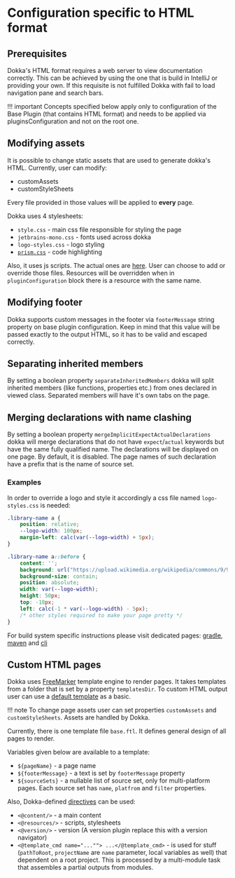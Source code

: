 # Configuration specific to HTML format

## Prerequisites

Dokka's HTML format requires a web server to view documentation correctly.
This can be achieved by using the one that is build in IntelliJ or providing your own.
If this requisite is not fulfilled Dokka with fail to load navigation pane and search bars.

!!! important
    Concepts specified below apply only to configuration of the Base Plugin (that contains HTML format) 
    and needs to be applied via pluginsConfiguration and not on the root one.

## Modifying assets

It is possible to change static assets that are used to generate dokka's HTML. 
Currently, user can modify:
 
 * customAssets
 * customStyleSheets
 
Every file provided in those values will be applied to **every** page.

Dokka uses 4 stylesheets:

* `style.css` - main css file responsible for styling the page
* `jetbrains-mono.css` - fonts used across dokka
* `logo-styles.css` - logo styling
* [`prism.css`](https://github.com/Kotlin/dokka/blob/master/plugins/base/src/main/resources/dokka/styles/prism.css) - code highlighting

Also, it uses js scripts. The actual ones are [here](https://github.com/Kotlin/dokka/tree/master/plugins/base/src/main/resources/dokka/scripts).
User can choose to add or override those files. 
Resources will be overridden when in `pluginConfiguration` block there is a resource with the same name.

## Modifying footer

Dokka supports custom messages in the footer via `footerMessage` string property on base plugin configuration. 
Keep in mind that this value will be passed exactly to the output HTML, so it has to be valid and escaped correctly.

## Separating inherited members

By setting a boolean property `separateInheritedMembers` dokka will split inherited members (like functions, properties etc.) 
from ones declared in viewed class. Separated members will have it's own tabs on the page.

## Merging declarations with name clashing 

By setting a boolean property `mergeImplicitExpectActualDeclarations` dokka will merge declarations that do not have `expect`/`actual` keywords but have the same fully qualified name. 
The declarations will be displayed on one page.
By default, it is disabled. The page names of such declaration have a prefix that is the name of source set. 

### Examples
In order to override a logo and style it accordingly a css file named `logo-styles.css` is needed:
```css
.library-name a {
    position: relative;
    --logo-width: 100px;
    margin-left: calc(var(--logo-width) + 5px);
}

.library-name a::before {
    content: '';
    background: url("https://upload.wikimedia.org/wikipedia/commons/9/9d/Ubuntu_logo.svg") center no-repeat;
    background-size: contain;
    position: absolute;
    width: var(--logo-width);
    height: 50px;
    top: -18px;
    left: calc(-1 * var(--logo-width) - 5px);
    /* other styles required to make your page pretty */
}
```


For build system specific instructions please visit dedicated pages: [gradle](../gradle/usage.md#applying-plugins), [maven](../maven/usage.md#applying-plugins) and [cli](../cli/usage.md#configuration-options)

## Custom HTML pages

Dokka uses [FreeMarker](https://freemarker.apache.org/) template engine to render pages. 
It takes templates from a folder that is set by a property `templatesDir`.
To custom HTML output user can use a [default template](https://github.com/Kotlin/dokka/blob/master/plugins/base/src/main/resources/dokka/templates) as a basic.

!!! note
    To change page assets user can set properties `customAssets` and `customStyleSheets`.
    Assets are handled by Dokka.

Currently, there is one template file `base.ftl`. It defines general design of all pages to render.  

Variables given below are available to a template:
  - `${pageName}` - a page name
  - `${footerMessage}` - a text is set by `footerMessage` property
  - `${sourceSets}` - a nullable list of source set, only for multi-platform pages. Each source set has `name`, `platfrom` and `filter` properties.

Also, Dokka-defined [directives](https://freemarker.apache.org/docs/ref_directive_userDefined.html) can be used:
  - `<@content/>` - a main content
  - `<@resources/>` - scripts, stylesheets 
  - `<@version/>` - version (A version plugin replace this with a version navigator)
  - `<@template_cmd name="...""> ...</@template_cmd>` - is used for stuff (`pathToRoot`, `projectName` are `name` parameter, local variables as well) that dependent on a root project. This is processed by a multi-module task that assembles a partial outputs from modules. 